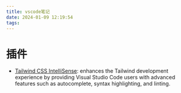```yaml
---
title: vscode笔记
date: 2024-01-09 12:19:54
tags:
---
```



# 插件

- [Tailwind CSS IntelliSense](https://marketplace.visualstudio.com/items?itemName=bradlc.vscode-tailwindcss): enhances the Tailwind development experience by providing Visual Studio Code users with advanced features such as autocomplete, syntax highlighting, and linting.
